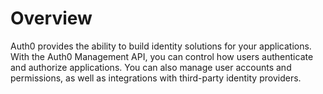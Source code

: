 # Overview

Auth0 provides the ability to build identity solutions for your applications. With the Auth0 Management API, you can control how users authenticate and authorize applications. You can also manage user accounts and permissions, as well as integrations with third-party identity providers.
